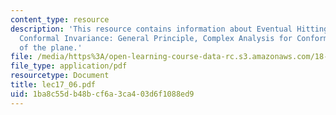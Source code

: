 ```yaml
---
content_type: resource
description: 'This resource contains information about Eventual Hitting Probability,
  Conformal Invariance: General Principle, Complex Analysis for Conformal Mappings
  of the plane.'
file: /media/https%3A/open-learning-course-data-rc.s3.amazonaws.com/18-366-random-walks-and-diffusion-fall-2006/1ba8c55db48bcf6a3ca403d6f1088ed9_lec17_06.pdf
file_type: application/pdf
resourcetype: Document
title: lec17_06.pdf
uid: 1ba8c55d-b48b-cf6a-3ca4-03d6f1088ed9
---
```

